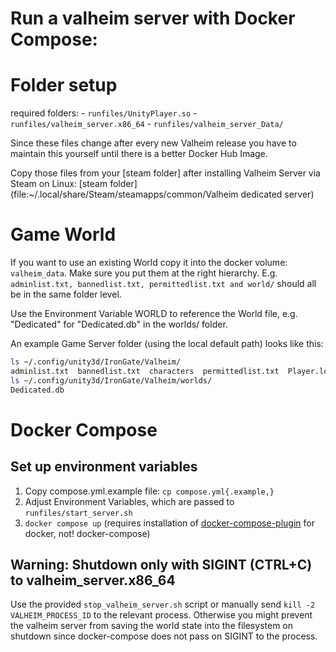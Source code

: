 # Run a valheim server with Docker Compose:

# Folder setup

required folders:
	- `runfiles/UnityPlayer.so`
	- `runfiles/valheim_server.x86_64`
	- `runfiles/valheim_server_Data/`

Since these files change after every new Valheim release you have to maintain this yourself until there is a better Docker Hub Image.

Copy those files from your [steam folder] after installing Valheim Server via Steam on Linux:
	[steam folder](file:~/.local/share/Steam/steamapps/common/Valheim dedicated server)

# Game World

If you want to use an existing World copy it into the docker volume: `valheim_data`. Make sure you put them at the right hierarchy. E.g. `adminlist.txt, bannedlist.txt, permittedlist.txt and world/` should all be in the same folder level.

Use the Environment Variable WORLD to reference the World file, e.g. "Dedicated" for "Dedicated.db" in the worlds/ folder.

An example Game Server folder (using the local default path) looks like this:
```bash
ls ~/.config/unity3d/IronGate/Valheim/
adminlist.txt  bannedlist.txt  characters  permittedlist.txt  Player.log  Player-prev.log  prefs  worlds
ls ~/.config/unity3d/IronGate/Valheim/worlds/
Dedicated.db
```

# Docker Compose

## Set up environment variables
1. Copy compose.yml.example file: `cp compose.yml{.example,}`
2. Adjust Environment Variables, which are passed to `runfiles/start_server.sh`
3. `docker compose up` (requires installation of [docker-compose-plugin](https://docs.docker.com/engine/install/ubuntu/#install-using-the-repository) for docker, not! docker-compose)

## Warning: Shutdown only with SIGINT (CTRL+C) to valheim_server.x86_64
Use the provided `stop_valheim_server.sh` script or manually send `kill -2 VALHEIM_PROCESS_ID` to the relevant process.
Otherwise you might prevent the valheim server from saving the world state into the filesystem on shutdown since docker-compose does not pass on SIGINT to the process.
